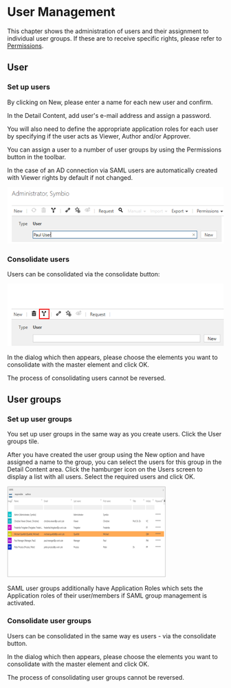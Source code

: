 # User Management

This chapter shows the administration of users and their assignment to individual user groups.
If these are to receive specific rights, please refer to [Permissions](../permissions/permissions.md).

## User

### Set up users

By clicking on New, please enter a name for each new user and confirm. 

In the Detail Content, add user's e-mail address and assign a password. 

You will also need to define the appropriate application roles for each user by specifying if the user acts as Viewer, Author and/or Approver.

You can assign a user to a number of user groups by using the Permissions button in the toolbar.

In the case of an AD connection via SAML users are automatically created with Viewer rights by default if not changed.

![screen](../media/user-insert-panel.png)

### Consolidate users

Users can be consolidated via the consolidate button: 

![screen](../media/consolidate.png)

In the dialog which then appears, please choose the elements you want to consolidate with the master element and click OK.

The process of consolidating users cannot be reversed.

## User groups

### Set up user groups

You set up user groups in the same way as you create users. Click the User groups tile.

After you have created the user group using the New option and have assigned a name to the group, you can select the users for this group in the Detail Content area. Click the hamburger icon on the Users screen to display a list with all users. Select the required users and click OK. 

![screen](../media/user-list.png)

SAML user groups additionally have Application Roles which sets the Application roles of their user/members if SAML group management is activated.

### Consolidate user groups

Users can be consolidated in the same way es users - via the consolidate button. 

In the dialog which then appears, please choose the elements you want to consolidate with the master element and click OK.

The process of consolidating user groups cannot be reversed.
